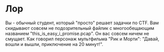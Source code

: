 # Лор

Вы - обычный студент, который "просто" решает задачки по CTF. Вам скидывают совсем не подозрительный файлик с многообещающим названием "this_is_easy_i_promise.pcap". Он вас совсем ничем не смущает. Как говорил персонаж мультфильма "Рик и Морти": "Давай, вошли и вышли, приключение на 20 минут!".

